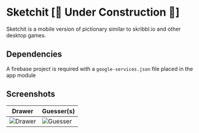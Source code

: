 # Sketchit \[🚧 Under Construction 🚧\]
Sketchit is a mobile version of pictionary similar to skribbl.io and other desktop games.

## Dependencies
A firebase project is required with a `google-services.json` file placed in the app module

## Screenshots
Drawer | Guesser(s)
--- | ---
![Drawer](readme_src/drawer) | ![Guesser](readme_src/viewer)